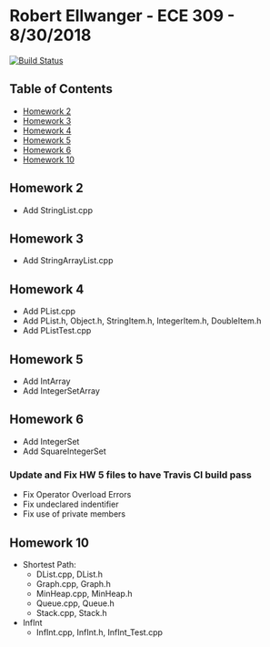# Robert Ellwanger - ECE 309 - 8/30/2018
[![Build Status](https://travis-ci.com/RParkerE/ece309-fall18-rpellwan.svg?token=4rTGiiWcs3gASUXzWZ2Y&branch=master)](https://travis-ci.com/RParkerE/ece309-fall18-rpellwan)
## Table of Contents
- [Homework 2](#Homework_2)
- [Homework 3](#Homework_3)
- [Homework 4](#Homework_4)
- [Homework 5](#Homework_5)
- [Homework 6](#Homework_6)
- [Homework 10](#Homework_10)

## Homework 2
- Add StringList.cpp

## Homework 3
- Add StringArrayList.cpp

## Homework 4
- Add PList.cpp
- Add PList.h, Object.h, StringItem.h, IntegerItem.h, DoubleItem.h
- Add PListTest.cpp

## Homework 5
- Add IntArray
- Add IntegerSetArray

## Homework 6
- Add IntegerSet
- Add SquareIntegerSet

### Update and Fix HW 5 files to have Travis CI build pass
- Fix Operator Overload Errors
- Fix undeclared indentifier
- Fix use of private members

## Homework 10
- Shortest Path:
  - DList.cpp, DList.h
  - Graph.cpp, Graph.h
  - MinHeap.cpp, MinHeap.h
  - Queue.cpp, Queue.h
  - Stack.cpp, Stack.h
- InfInt
  - InfInt.cpp, InfInt.h, InfInt_Test.cpp
